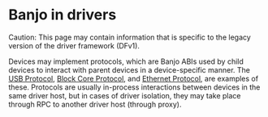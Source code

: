 # Banjo in drivers

Caution: This page may contain information that is specific to the legacy
version of the driver framework (DFv1).

Devices may implement protocols, which are Banjo ABIs used by child devices
to interact with parent devices in a device-specific manner. The
[USB Protocol](/sdk/banjo/fuchsia.hardware.usb/usb.fidl),
[Block Core Protocol](/sdk/fidl/fuchsia.hardware.block.driver/block.fidl), and
[Ethernet Protocol](/sdk/banjo/fuchsia.hardware.ethernet/ethernet.fidl), are
examples of these. Protocols are usually in-process interactions between
devices in the same driver host, but in cases of driver isolation, they may take
place through RPC to another driver host (through proxy).
